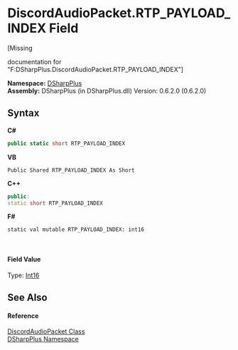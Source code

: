 # DiscordAudioPacket.RTP_PAYLOAD_INDEX Field
 

\[Missing <summary> documentation for "F:DSharpPlus.DiscordAudioPacket.RTP_PAYLOAD_INDEX"\]

**Namespace:**&nbsp;<a href="503971eb-de5e-a570-9922-de9500a9b1cc">DSharpPlus</a><br />**Assembly:**&nbsp;DSharpPlus (in DSharpPlus.dll) Version: 0.6.2.0 (0.6.2.0)

## Syntax

**C#**<br />
``` C#
public static short RTP_PAYLOAD_INDEX
```

**VB**<br />
``` VB
Public Shared RTP_PAYLOAD_INDEX As Short
```

**C++**<br />
``` C++
public:
static short RTP_PAYLOAD_INDEX
```

**F#**<br />
``` F#
static val mutable RTP_PAYLOAD_INDEX: int16
```

<br />

#### Field Value
Type: <a href="http://msdn2.microsoft.com/en-us/library/e07e6fds" target="_blank">Int16</a>

## See Also


#### Reference
<a href="8061c5bb-1836-275b-f75b-210cabaf81e7">DiscordAudioPacket Class</a><br /><a href="503971eb-de5e-a570-9922-de9500a9b1cc">DSharpPlus Namespace</a><br />